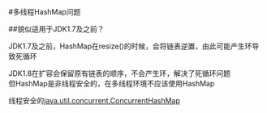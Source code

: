 #多线程HashMap问题

##貌似适用于JDK1.7及之前？

JDK1.7及之前，HashMap在resize()的时候，会将链表逆置，由此可能产生环导致死循环

JDK1.8在扩容会保留原有链表的顺序，不会产生环，解决了死循环问题  
但HashMap是非线程安全的，在多线程环境不应该使用HashMap  

线程安全的[java.util.concurrent.ConcurrentHashMap](ConcurrentHashMap.md)

